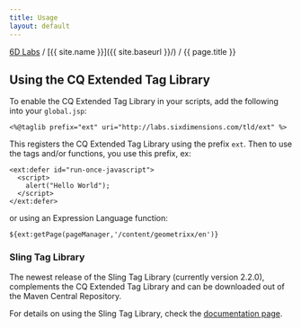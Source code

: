 ```yaml
---
title: Usage
layout: default
---
```


[6D Labs](http://labs.sixdimensions.com) / [{{ site.name }}]({{ site.baseurl }}/) / {{ page.title }}

## Using the CQ Extended Tag Library

To enable the CQ Extended Tag Library in your scripts, add the following into your `global.jsp`:

    <%@taglib prefix="ext" uri="http://labs.sixdimensions.com/tld/ext" %>
    
This registers the CQ Extended Tag Library using the prefix `ext`.  Then to use the tags and/or functions, 
you use this prefix, ex:

    <ext:defer id="run-once-javascript">
      <script>
        alert("Hello World");
      </script>
    </ext:defer>
    
or using an Expression Language function:

    ${ext:getPage(pageManager,'/content/geometrixx/en')}

### Sling Tag Library

The newest release of the Sling Tag Library (currently version 2.2.0), complements the CQ Extended Tag Library and 
can be downloaded out of the Maven Central Repository.

For details on using the Sling Tag Library, check the [documentation page](http://sling.apache.org/documentation/bundles/sling-scripting-jsp-taglib.html).
